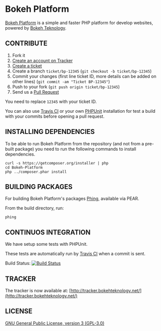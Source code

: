 Bokeh Platform
==============

[Bokeh Platform](http://www.bokehteknology.net/index.php/projects/bokeh_platform) is a simple and faster PHP platform for develop websites, powered by [Bokeh Teknology](http://www.bokehteknology.net/).


CONTRIBUTE
----------

1. Fork it
2. [Create an account on Tracker](http://tracker.bokehteknology.net/)
2. [Create a ticket](http://tracker.bokehteknology.net/bokehplatform/issues/new)
3. Create a branch `ticket/bp-12345` (`git checkout -b ticket/bp-12345`)
4. Commit your changes (first line ticket ID, more details can be added on other lines) (`git commit -am "Ticket BP-12345"`)
5. Push to your fork (`git push origin ticket/bp-12345`)
6. Send us a [Pull Request](https://github.com/bokehteknology/Bokeh-Platform/pulls)

You need to replace `12345` with your ticket ID.

You can also use [Travis CI](http://travis-ci.org/) or your own [PHPUnit](http://www.phpunit.de/manual/current/en/index.html) installation for test a build with your commits before opening a pull request.


INSTALLING DEPENDENCIES
-----------------------

To be able to run Bokeh Platform from the repository (and not from a pre-built package) you need to run the following commands to install dependencies.

	curl -s https://getcomposer.org/installer | php
	cd Bokeh-Platform
	php ../composer.phar install


BUILDING PACKAGES
-----------------

For building Bokeh Platform's packages [Phing](http://www.phing.info/trac/), available via PEAR.

From the build directory, run:

	phing


CONTINUOS INTEGRATION
---------------------

We have setup some tests with PHPUnit.

These tests are automatically run by [Travis CI](http://travis-ci.org/) when a commit is sent.

Build Status: [![Build Status](https://secure.travis-ci.org/bokehteknology/Bokeh-Platform.png?branch=master)](http://travis-ci.org/bokehteknology/Bokeh-Platform)


TRACKER
-------

The tracker is now available at: [http://tracker.bokehteknology.net/](http://tracker.bokehteknology.net/)


LICENSE
-------

[GNU General Public License, version 3 (GPL-3.0)](http://opensource.org/licenses/GPL-3.0)